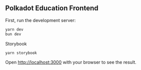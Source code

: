 ## Polkadot Education Frontend

First, run the development server:

```bash
yarn dev
bun dev
```

Storybook
```bash
yarn storybook
```

Open [http://localhost:3000](http://localhost:3000) with your browser to see the result.
